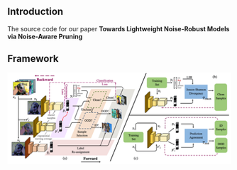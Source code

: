 Introduction
---
The source code for our paper **Towards Lightweight Noise-Robust Models via Noise-Aware Pruning**


Framework
---
![framework](asserts/framework.jpg)

